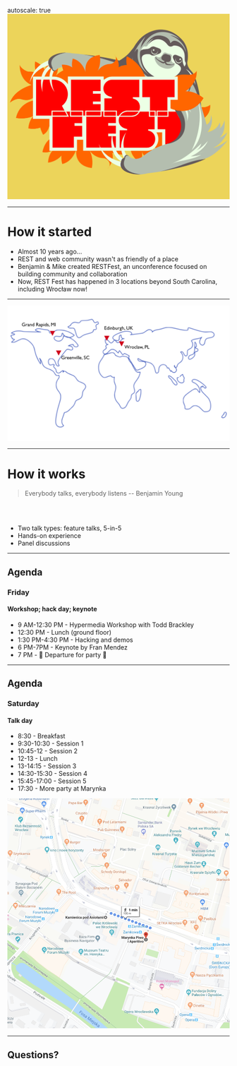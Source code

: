 autoscale: true
![fit](sloth.png)

---

# How it started

* Almost 10 years ago...
* REST and web community wasn't as friendly of a place
* Benjamin & Mike created RESTFest, an unconference focused on building community and collaboration
* Now, REST Fest has happened in 3 locations beyond South Carolina, including Wrocław now!

---

![map](restfest-map.png)

---

# How it works

> Everybody talks, everybody listens
-- Benjamin Young

<br><br>

* Two talk types: feature talks, 5-in-5
* Hands-on experience
* Panel discussions

---

## Agenda

### Friday

#### Workshop; hack day; keynote

* 9 AM-12:30 PM - Hypermedia Workshop with Todd Brackley
* 12:30 PM - Lunch (ground floor)
* 1:30 PM-4:30 PM - Hacking and demos
* 6 PM-7PM - Keynote by Fran Mendez
* 7 PM - :tada: Departure for party :tada:

---

## Agenda

### Saturday

#### Talk day

* 8:30 - Breakfast
* 9:30-10:30 - Session 1
* 10:45-12 - Session 2
* 12-13 - Lunch
* 13-14:15 - Session 3
* 14:30-15:30 - Session 4
* 15:45-17:00 - Session 5
* 17:30 - More party at Marynka

![right](marynka.png)

---

## Questions?